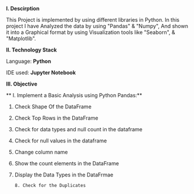 **I. Descirption**

This Project is implemented by using different libraries in Python. In this project I have Analyzed the data by using "Pandas" & "Numpy", And shown it into a Graphical format by using Visualization tools like "Seaborn", & "Matplotlib".

**II. Technology Stack**

Language: **Python**

IDE used: **Jupyter Notebook**

**III. Objective**

    
** I. Implement a Basic Analysis using Python Pandas:**
       
1. Check Shape Of the DataFrame
       
2. Check Top Rows in the DataFrame
       
3. Check for data types and null count in the dataframe
       
4. Check for null values in the dataframe
       
5. Change column name
       
6. Show the count elements in the DataFrame
       
7. Display the Data Types in the DataFrmae
       
       8. Check for the Duplicates 
